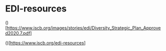 # EDI-resources

()[https://www.iscb.org/images/stories/edi/Diversity_Strategic_Plan_Approved2020.7.pdf]

()[https://www.iscb.org/edi-resources]
